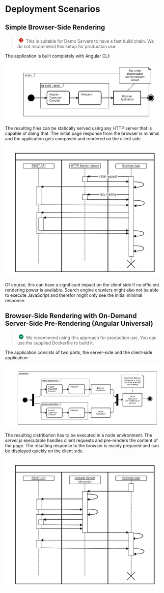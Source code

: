 # Deployment Scenarios

## Simple Browser-Side Rendering

> ![Warning](icons/warning.png)
> This is suitable for Demo Servers to have a fast build chain. We do not recommend this setup for production use.

The application is built completely with Angular CLI:

![Angular-BrowserSideApp-Build-Activity](deployment-angular-browsersideapp-build-activity.jpg "Angular-BrowserSideApp-Build-Activity")

The resulting files can be statically served using any HTTP server that is capable of doing that. The initial page response from the browser is minimal and the application gets composed and rendered on the client side.

![Angular-BrowserSideApp-Sequence](deployment-angular-browsersideapp-sequence.jpg "Angular-BrowserSideApp-Sequence")

Of course, this can have a significant impact on the client side if no efficient rendering power is available. Search engine crawlers might also not be able to execute JavaScript and therefor might only see the initial minimal response.

## Browser-Side Rendering with On-Demand Server-Side Pre-Rendering (Angular Universal)

> ![Tip](icons/tip.png) We recommend using this approach for production use. You can use the supplied Dockerfile to build it.

The application consists of two parts, the server-side and the client-side application:

![Angular-BrowserSideApp-Sequence](deployment-angular-serversideapp-build-activity.jpg 
"Angular-BrowserSideApp-Sequence")

The resulting distribution has to be executed in a node environment. The _server.js_ executable handles client requests and pre-renders the content of the page. The resulting response to the browser is mainly prepared and can be displayed quickly on the client side.

![Angular-ServerSideRendering-Sequence](deployment-angular-serversiderendering-sequence.jpg 
"Angular-ServerSideRendering-Sequence")
